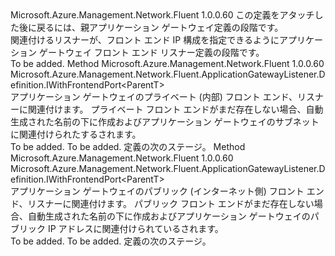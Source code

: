 <Type Name="IWithFrontend&lt;ParentT&gt;" FullName="Microsoft.Azure.Management.Network.Fluent.ApplicationGatewayListener.Definition.IWithFrontend&lt;ParentT&gt;">
  <TypeSignature Language="C#" Value="public interface IWithFrontend&lt;ParentT&gt;" />
  <TypeSignature Language="ILAsm" Value=".class public interface auto ansi abstract IWithFrontend`1&lt;ParentT&gt;" />
  <TypeSignature Language="DocId" Value="T:Microsoft.Azure.Management.Network.Fluent.ApplicationGatewayListener.Definition.IWithFrontend`1" />
  <TypeSignature Language="VB.NET" Value="Public Interface IWithFrontend(Of ParentT)" />
  <TypeSignature Language="F#" Value="type IWithFrontend&lt;'ParentT&gt; = interface" />
  <AssemblyInfo>
    <AssemblyName>Microsoft.Azure.Management.Network.Fluent</AssemblyName>
    <AssemblyVersion>1.0.0.60</AssemblyVersion>
  </AssemblyInfo>
  <TypeParameters>
    <TypeParameter Name="ParentT" />
  </TypeParameters>
  <Interfaces />
  <Docs>
    <typeparam name="ParentT">この定義をアタッチした後に戻るには、親アプリケーション ゲートウェイ定義の段階です。</typeparam>
    <summary>
            関連付けるリスナーが、フロント エンド IP 構成を指定できるようにアプリケーション ゲートウェイ フロント エンド リスナー定義の段階です。
            </summary>
    <remarks>To be added.</remarks>
  </Docs>
  <Members>
    <Member MemberName="WithPrivateFrontend">
      <MemberSignature Language="C#" Value="public Microsoft.Azure.Management.Network.Fluent.ApplicationGatewayListener.Definition.IWithFrontendPort&lt;ParentT&gt; WithPrivateFrontend ();" />
      <MemberSignature Language="ILAsm" Value=".method public hidebysig newslot virtual instance class Microsoft.Azure.Management.Network.Fluent.ApplicationGatewayListener.Definition.IWithFrontendPort`1&lt;!ParentT&gt; WithPrivateFrontend() cil managed" />
      <MemberSignature Language="DocId" Value="M:Microsoft.Azure.Management.Network.Fluent.ApplicationGatewayListener.Definition.IWithFrontend`1.WithPrivateFrontend" />
      <MemberSignature Language="VB.NET" Value="Public Function WithPrivateFrontend () As IWithFrontendPort(Of ParentT)" />
      <MemberSignature Language="F#" Value="abstract member WithPrivateFrontend : unit -&gt; Microsoft.Azure.Management.Network.Fluent.ApplicationGatewayListener.Definition.IWithFrontendPort&lt;'ParentT&gt;" Usage="iWithFrontend.WithPrivateFrontend " />
      <MemberType>Method</MemberType>
      <AssemblyInfo>
        <AssemblyName>Microsoft.Azure.Management.Network.Fluent</AssemblyName>
        <AssemblyVersion>1.0.0.60</AssemblyVersion>
      </AssemblyInfo>
      <ReturnValue>
        <ReturnType>Microsoft.Azure.Management.Network.Fluent.ApplicationGatewayListener.Definition.IWithFrontendPort&lt;ParentT&gt;</ReturnType>
      </ReturnValue>
      <Parameters />
      <Docs>
        <summary>
            アプリケーション ゲートウェイのプライベート (内部) フロント エンド、リスナーに関連付けます。
            プライベート フロント エンドがまだ存在しない場合、自動生成された名前の下に作成およびアプリケーション ゲートウェイのサブネットに関連付けられたするされます。
            </summary>
        <returns>To be added.</returns>
        <remarks>To be added.</remarks>
        <return>定義の次のステージ。</return>
      </Docs>
    </Member>
    <Member MemberName="WithPublicFrontend">
      <MemberSignature Language="C#" Value="public Microsoft.Azure.Management.Network.Fluent.ApplicationGatewayListener.Definition.IWithFrontendPort&lt;ParentT&gt; WithPublicFrontend ();" />
      <MemberSignature Language="ILAsm" Value=".method public hidebysig newslot virtual instance class Microsoft.Azure.Management.Network.Fluent.ApplicationGatewayListener.Definition.IWithFrontendPort`1&lt;!ParentT&gt; WithPublicFrontend() cil managed" />
      <MemberSignature Language="DocId" Value="M:Microsoft.Azure.Management.Network.Fluent.ApplicationGatewayListener.Definition.IWithFrontend`1.WithPublicFrontend" />
      <MemberSignature Language="VB.NET" Value="Public Function WithPublicFrontend () As IWithFrontendPort(Of ParentT)" />
      <MemberSignature Language="F#" Value="abstract member WithPublicFrontend : unit -&gt; Microsoft.Azure.Management.Network.Fluent.ApplicationGatewayListener.Definition.IWithFrontendPort&lt;'ParentT&gt;" Usage="iWithFrontend.WithPublicFrontend " />
      <MemberType>Method</MemberType>
      <AssemblyInfo>
        <AssemblyName>Microsoft.Azure.Management.Network.Fluent</AssemblyName>
        <AssemblyVersion>1.0.0.60</AssemblyVersion>
      </AssemblyInfo>
      <ReturnValue>
        <ReturnType>Microsoft.Azure.Management.Network.Fluent.ApplicationGatewayListener.Definition.IWithFrontendPort&lt;ParentT&gt;</ReturnType>
      </ReturnValue>
      <Parameters />
      <Docs>
        <summary>
            アプリケーション ゲートウェイのパブリック (インターネット側) フロント エンド、リスナーに関連付けます。
            パブリック フロント エンドがまだ存在しない場合、自動生成された名前の下に作成およびアプリケーション ゲートウェイのパブリック IP アドレスに関連付けられているされます。
            </summary>
        <returns>To be added.</returns>
        <remarks>To be added.</remarks>
        <return>定義の次のステージ。</return>
      </Docs>
    </Member>
  </Members>
</Type>